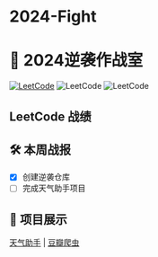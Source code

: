 # 2024-Fight
# 🚀 2024逆袭作战室
   [![LeetCode](https://img.shields.io/badge/LeetCode-已刷{{1}}题-橙色?logo=leetcode)](https://leetcode.cn/u/RfS9Ew2ZbA/)
   ![LeetCode](https://leetcard.jacoblin.cool/RfS9Ew2ZbA?theme=light&font=Roboto&site=cn)
   ![LeetCode](https://img.shields.io/badge/LeetCode-已刷题数-blue)
   ## LeetCode 战绩
   ## 🛠️ 本周战报
   - [x] 创建逆袭仓库
   - [ ] 完成天气助手项目

   ## 📂 项目展示
   [天气助手](projects/weather-app) | [豆瓣爬虫](projects/douban-spider)
